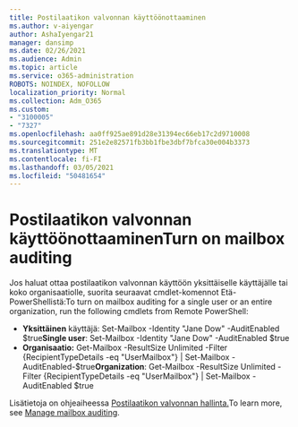 ```yaml
---
title: Postilaatikon valvonnan käyttöönottaaminen
ms.author: v-aiyengar
author: AshaIyengar21
manager: dansimp
ms.date: 02/26/2021
ms.audience: Admin
ms.topic: article
ms.service: o365-administration
ROBOTS: NOINDEX, NOFOLLOW
localization_priority: Normal
ms.collection: Adm_O365
ms.custom:
- "3100005"
- "7327"
ms.openlocfilehash: aa0ff925ae891d28e31394ec66eb17c2d9710008
ms.sourcegitcommit: 251e2e82571fb3bb1fbe3dbf7bfca30e004b3373
ms.translationtype: MT
ms.contentlocale: fi-FI
ms.lasthandoff: 03/05/2021
ms.locfileid: "50481654"
---
```

# <a name="turn-on-mailbox-auditing"></a><span data-ttu-id="6d36c-102">Postilaatikon valvonnan käyttöönottaaminen</span><span class="sxs-lookup"><span data-stu-id="6d36c-102">Turn on mailbox auditing</span></span>

<span data-ttu-id="6d36c-103">Jos haluat ottaa postilaatikon valvonnan käyttöön yksittäiselle käyttäjälle tai koko organisaatiolle, suorita seuraavat cmdlet-komennot Etä-PowerShellistä:</span><span class="sxs-lookup"><span data-stu-id="6d36c-103">To turn on mailbox auditing for a single user or an entire organization, run the following cmdlets from Remote PowerShell:</span></span>

- <span data-ttu-id="6d36c-104">**Yksittäinen** käyttäjä: Set-Mailbox -Identity "Jane Dow" -AuditEnabled $true</span><span class="sxs-lookup"><span data-stu-id="6d36c-104">**Single user**: Set-Mailbox -Identity "Jane Dow" -AuditEnabled $true</span></span>
- <span data-ttu-id="6d36c-105">**Organisaatio:** Get-Mailbox -ResultSize Unlimited -Filter {RecipientTypeDetails -eq "UserMailbox"} | Set-Mailbox -AuditEnabled-$true</span><span class="sxs-lookup"><span data-stu-id="6d36c-105">**Organization**: Get-Mailbox -ResultSize Unlimited -Filter {RecipientTypeDetails -eq "UserMailbox"} | Set-Mailbox -AuditEnabled $true</span></span>

<span data-ttu-id="6d36c-106">Lisätietoja on ohjeaiheessa [Postilaatikon valvonnan hallinta.](https://go.microsoft.com/fwlink/?linkid=2103668)</span><span class="sxs-lookup"><span data-stu-id="6d36c-106">To learn more, see [Manage mailbox auditing](https://go.microsoft.com/fwlink/?linkid=2103668).</span></span>